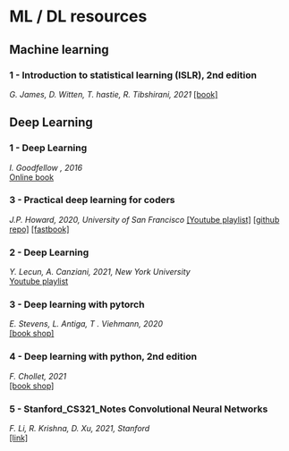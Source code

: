 # ML / DL resources

## Machine learning

### 1 - Introduction to statistical learning (ISLR), 2nd edition
*G. James, D. Witten, T. hastie, R. Tibshirani, 2021*
[[book]](https://www.statlearning.com/)

## Deep Learning

### 1 - **Deep Learning**
*I. Goodfellow , 2016*  
[Online book](https://www.deeplearningbook.org/)

### 3 - Practical deep learning for coders
*J.P. Howard, 2020, University of San Francisco*
[[Youtube playlist]](https://youtube.com/playlist?list=PLfYUBJiXbdtRL3FMB3GoWHRI8ieU6FhfM)
[[github repo]](https://github.com/fastai/course20)
[[fastbook]](https://github.com/fastai/fastbook)

### 2 - Deep Learning
*Y. Lecun, A. Canziani, 2021, New York University*  
[Youtube playlist](https://youtube.com/playlist?list=PL80I41oVxglKcAHllsU0txr3OuTTaWX2v)

### 3 - Deep learning with pytorch
*E. Stevens, L. Antiga, T . Viehmann, 2020*   
[[book shop]](https://www.manning.com/books/deep-learning-with-pytorch?gclid=Cj0KCQiA-K2MBhC-ARIsAMtLKRugSfctVn0e0TVAdGGh5m-CkW4QwR2l088XEwg5Rm9PvuQDQUUwJQUaAh-vEALw_wcB)

### 4 - Deep learning with python, 2nd edition
*F. Chollet, 2021*  
[[book shop]](https://www.manning.com/books/deep-learning-with-python-second-edition?gclid=Cj0KCQiA-K2MBhC-ARIsAMtLKRvv88hmBETfz66aEmuwNnZ4ap9Akp0PF7ImVANmNg2UpENzAmISHMAaArfWEALw_wcB)

### 5 - Stanford_CS321_Notes Convolutional Neural Networks 
*F. Li, R. Krishna, D. Xu, 2021, Stanford*  
[[link]](https://cs231n.github.io/)